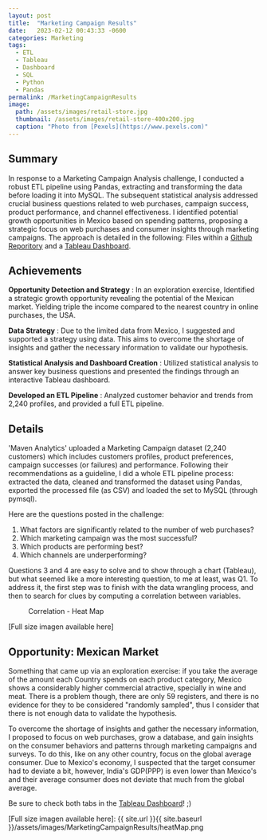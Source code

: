 ```yaml
---
layout: post
title:  "Marketing Campaign Results"
date:   2023-02-12 00:43:33 -0600
categories: Marketing
tags:
  - ETL
  - Tableau
  - Dashboard
  - SQL
  - Python
  - Pandas
permalink: /MarketingCampaignResults
image: 
  path: /assets/images/retail-store.jpg
  thumbnail: /assets/images/retail-store-400x200.jpg
  caption: "Photo from [Pexels](https://www.pexels.com)"
---
```


## Summary
In response to a Marketing Campaign Analysis challenge, I conducted a robust ETL pipeline using Pandas, extracting and transforming the data before loading it into MySQL. The subsequent statistical analysis addressed crucial business questions related to web purchases, campaign success, product performance, and channel effectiveness. I identified potential growth opportunities in Mexico based on spending patterns, proposing a strategic focus on web purchases and consumer insights through marketing campaigns. The approach is detailed in the following: Files within a [Github Reporitory] and a [Tableau Dashboard].


## Achievements
**Opportunity Detection and Strategy**
: In an exploration exercise, Identified a strategic growth opportunity revealing the potential of the Mexican market. Yielding triple the income compared to the nearest country in online purchases, the USA.

**Data Strategy**
: Due to the limited data from Mexico, I suggested and supported a strategy using data. This aims to overcome the shortage of insights and gather the necessary information to validate our hypothesis.

**Statistical Analysis and Dashboard Creation**
: Utilized statistical analysis to answer key business questions and presented the findings through an interactive Tableau dashboard.

**Developed an ETL Pipeline**
: Analyzed customer behavior and trends from 2,240 profiles, and provided a full ETL pipeline.

## Details
'Maven Analytics' uploaded a Marketing Campaign dataset (2,240 customers) which includes customers profiles, product preferences, campaign successes (or failures) and performance. Following their recommendations as a guideline, I did a whole ETL pipeline process: extracted the data, cleaned and transformed the dataset using Pandas, exported the processed file (as CSV) and loaded the set to MySQL (through pymsql). 

Here are the questions posted in the challenge:
1. What factors are significantly related to the number of web purchases?
2. Which marketing campaign was the most successful?
3. Which products are performing best?
4. Which channels are underperforming?

Questions 3 and 4 are easy to solve and to show through a chart (Tableau), but what seemed like a more interesting question, to me at least, was Q1. To address it, the first step was to finish with the data wrangling process, and then to search for clues by computing a correlation between variables. 

<figure class="align-center">
  <a href="#"><img src="{{ site.url }}{{ site.baseurl }}/assets/images/MarketingCampaignResults/heatMap.png" alt=""></a>
  <figcaption>Correlation - Heat Map</figcaption>
</figure>  

[Full size imagen available here]

## Opportunity: Mexican Market
Something that came up via an exploration exercise: if you take the average of the amount each Country spends on each product category, Mexico shows a considerably higher commercial atractive, specially in wine and meat. There is a problem though, there are only 59 registers, and there is no evidence for they to be considered "randomly sampled", thus I consider that there is not enough data to validate the hypothesis. 

To overcome the shortage of insights and gather the necessary information, I proposed to focus on web purchases, grow a database, and gain insights on the consumer behaviors and patterns through marketing campaigns and surveys. To do this, like on any other country, focus on the global average consumer. Due to Mexico's economy, I suspected that the target consumer had to deviate a bit, however, India's GDP(PPP) is even lower than Mexico's and their average consumer does not deviate that much from the global average.

Be sure to check both tabs in the [Tableau Dashboard]!  ;)




[Tableau Dashboard]: https://public.tableau.com/app/profile/manuel.romo.de.vivar/viz/MarketingCampaignResuts/Dashboard1
[Github Reporitory]: https://github.com/dafhorz/MarketingCampaignResults
[Full size imagen available here]: {{ site.url }}{{ site.baseurl }}/assets/images/MarketingCampaignResults/heatMap.png
